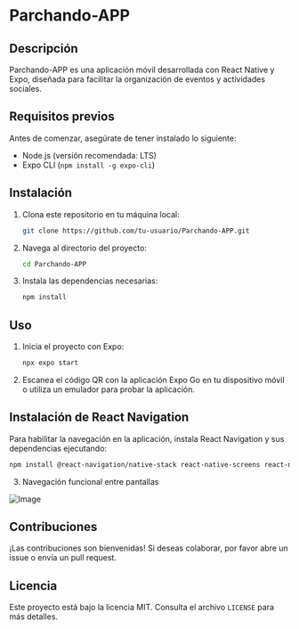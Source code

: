 # Parchando-APP

## Descripción

Parchando-APP es una aplicación móvil desarrollada con React Native y Expo, diseñada para facilitar la organización de eventos y actividades sociales.

## Requisitos previos

Antes de comenzar, asegúrate de tener instalado lo siguiente:

- Node.js (versión recomendada: LTS)
- Expo CLI (`npm install -g expo-cli`)

## Instalación

1. Clona este repositorio en tu máquina local:


    ```bash
    git clone https://github.com/tu-usuario/Parchando-APP.git
    ```

2. Navega al directorio del proyecto:


    ```bash
    cd Parchando-APP
    ```

3. Instala las dependencias necesarias:


    ```bash
    npm install
    ```

## Uso

1. Inicia el proyecto con Expo:


    ```bash
    npx expo start
    ```

2. Escanea el código QR con la aplicación Expo Go en tu dispositivo móvil o utiliza un emulador para probar la aplicación.

## Instalación de React Navigation

Para habilitar la navegación en la aplicación, instala React Navigation y sus dependencias ejecutando:

```bash
npm install @react-navigation/native-stack react-native-screens react-native-safe-area-context
```

3. Navegación funcional entre pantallas


![Image](https://github.com/user-attachments/assets/a916a8c6-adfa-4222-bfdf-955eac4ad626)

## Contribuciones

¡Las contribuciones son bienvenidas! Si deseas colaborar, por favor abre un issue o envía un pull request.

## Licencia

Este proyecto está bajo la licencia MIT. Consulta el archivo `LICENSE` para más detalles.



